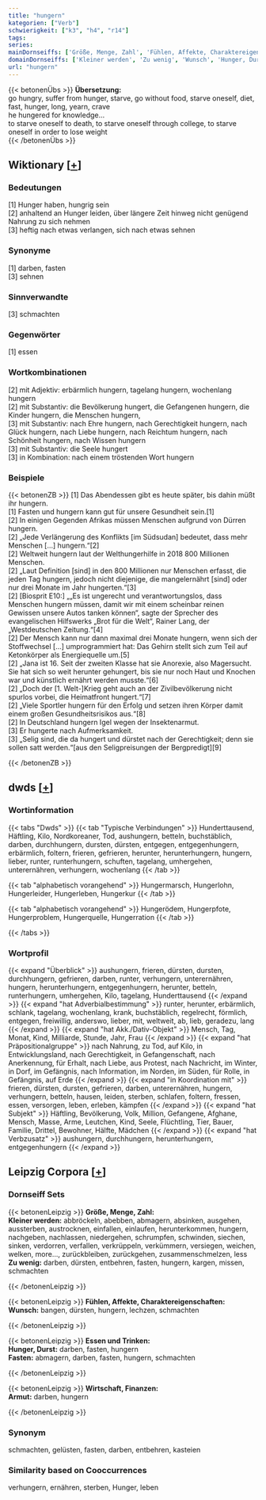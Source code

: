 ```yaml
---
title: "hungern"
kategorien: ["Verb"]
schwierigkeit: ["k3", "h4", "r14"]
tags:
series:
mainDornseiffs: ['Größe, Menge, Zahl', 'Fühlen, Affekte, Charaktereigenschaften', 'Essen und Trinken', 'Wirtschaft, Finanzen']
domainDornseiffs: ['Kleiner werden', 'Zu wenig', 'Wunsch', 'Hunger, Durst', 'Fasten', 'Armut']
url: "hungern"
---
```


{{< betonenÜbs >}}
**Übersetzung:**  
go hungry, suffer from hunger, starve, go without food, starve oneself, diet, fast, hunger, long, yearn, crave  
he hungered for knowledge...  
to starve oneself to death, to starve oneself through college, to starve oneself in order to lose weight  
{{< /betonenÜbs >}}

## Wiktionary [[+](https://de.wiktionary.org/wiki/hungern)]

### Bedeutungen
[1] Hunger haben, hungrig sein  
[2] anhaltend an Hunger leiden, über längere Zeit hinweg nicht genügend Nahrung zu sich nehmen  
[3] heftig nach etwas verlangen, sich nach etwas sehnen  

### Synonyme
[1] darben, fasten  
[3] sehnen  

### Sinnverwandte
[3] schmachten  

### Gegenwörter
[1] essen  

### Wortkombinationen
[2] mit Adjektiv: erbärmlich hungern, tagelang hungern, wochenlang hungern  
[2] mit Substantiv: die Bevölkerung hungert, die Gefangenen hungern, die Kinder hungern, die Menschen hungern,  
[3] mit Substantiv: nach Ehre hungern, nach Gerechtigkeit hungern, nach Glück hungern, nach Liebe hungern, nach Reichtum hungern, nach Schönheit hungern, nach Wissen hungern  
[3] mit Substantiv: die Seele hungert  
[3] in Kombination: nach einem tröstenden Wort hungern  

### Beispiele
{{< betonenZB >}}
[1] Das Abendessen gibt es heute später, bis dahin müßt ihr hungern.  
[1] Fasten und hungern kann gut für unsere Gesundheit sein.[1]  
[2] In einigen Gegenden Afrikas müssen Menschen aufgrund von Dürren hungern.  
[2] „Jede Verlängerung des Konflikts [im Südsudan] bedeutet, dass mehr Menschen […] hungern.“[2]  
[2] Weltweit hungern laut der Welthungerhilfe in 2018 800 Millionen Menschen.  
[2] „Laut Definition [sind] in den 800 Millionen nur Menschen erfasst, die jeden Tag hungern, jedoch nicht diejenige, die mangelernährt [sind] oder nur drei Monate im Jahr hungerten.“[3]  
[2] [Biosprit E10:] „„Es ist ungerecht und verantwortungslos, dass Menschen hungern müssen, damit wir mit einem scheinbar reinen Gewissen unsere Autos tanken können“, sagte der Sprecher des evangelischen Hilfswerks „Brot für die Welt“, Rainer Lang, der „Westdeutschen Zeitung.“[4]  
[2] Der Mensch kann nur dann maximal drei Monate hungern, wenn sich der Stoffwechsel […] umprogrammiert hat: Das Gehirn stellt sich zum Teil auf Ketonkörper als Energiequelle um.[5]  
[2] „Jana ist 16. Seit der zweiten Klasse hat sie Anorexie, also Magersucht. Sie hat sich so weit herunter gehungert, bis sie nur noch Haut und Knochen war und künstlich ernährt werden musste.“[6]  
[2] „Doch der [1. Welt-]Krieg geht auch an der Zivilbevölkerung nicht spurlos vorbei, die Heimatfront hungert.“[7]  
[2] „Viele Sportler hungern für den Erfolg und setzen ihren Körper damit einem großen Gesundheitsrisikos aus.“[8]  
[2] In Deutschland hungern Igel wegen der Insektenarmut.  
[3] Er hungerte nach Aufmerksamkeit.  
[3] „Selig sind, die da hungert und dürstet nach der Gerechtigkeit; denn sie sollen satt werden.“[aus den Seligpreisungen der Bergpredigt][9]  

{{< /betonenZB >}}


## dwds [[+](https://www.dwds.de/wb/hungern)]

### Wortinformation
{{< tabs "Dwds" >}}
{{< tab "Typische Verbindungen" >}}
Hunderttausend, Häftling, Kilo, Nordkoreaner, Tod, aushungern, betteln, buchstäblich, darben, durchhungern, dursten, dürsten, entgegen, entgegenhungern, erbärmlich, foltern, frieren, gefrieren, herunter, herunterhungern, hungern, lieber, runter, runterhungern, schuften, tagelang, umhergehen, unterernähren, verhungern, wochenlang
{{< /tab >}}

{{< tab "alphabetisch vorangehend" >}}
Hungermarsch, Hungerlohn, Hungerleider, Hungerleben, Hungerkur
{{< /tab >}}

{{< tab "alphabetisch vorangehend" >}}
Hungerödem, Hungerpfote, Hungerproblem, Hungerquelle, Hungerration
{{< /tab >}}

{{< /tabs >}}

### Wortprofil
{{< expand "Überblick" >}} aushungern, frieren, dürsten, dursten, durchhungern, gefrieren, darben, runter, verhungern, unterernähren, hungern, herunterhungern, entgegenhungern, herunter, betteln, runterhungern, umhergehen, Kilo, tagelang, Hunderttausend {{< /expand >}}
{{< expand "hat Adverbialbestimmung" >}} runter, herunter, erbärmlich, schlank, tagelang, wochenlang, krank, buchstäblich, regelrecht, förmlich, entgegen, freiwillig, anderswo, lieber, mit, weltweit, ab, lieb, geradezu, lang {{< /expand >}}
{{< expand "hat Akk./Dativ-Objekt" >}} Mensch, Tag, Monat, Kind, Milliarde, Stunde, Jahr, Frau {{< /expand >}}
{{< expand "hat Präpositionalgruppe" >}} nach Nahrung, zu Tod, auf Kilo, in Entwicklungsland, nach Gerechtigkeit, in Gefangenschaft, nach Anerkennung, für Erhalt, nach Liebe, aus Protest, nach Nachricht, im Winter, in Dorf, im Gefängnis, nach Information, im Norden, im Süden, für Rolle, in Gefängnis, auf Erde {{< /expand >}}
{{< expand "in Koordination mit" >}} frieren, dürsten, dursten, gefrieren, darben, unterernähren, hungern, verhungern, betteln, hausen, leiden, sterben, schlafen, foltern, fressen, essen, versorgen, leben, erleben, kämpfen {{< /expand >}}
{{< expand "hat Subjekt" >}} Häftling, Bevölkerung, Volk, Million, Gefangene, Afghane, Mensch, Masse, Arme, Leutchen, Kind, Seele, Flüchtling, Tier, Bauer, Familie, Drittel, Bewohner, Hälfte, Mädchen {{< /expand >}}
{{< expand "hat Verbzusatz" >}} aushungern, durchhungern, herunterhungern, entgegenhungern {{< /expand >}}

## Leipzig Corpora [[+](https://corpora.uni-leipzig.de/en/res?word=hungern&corpusId=deu_newscrawl-public_2018)]

### Dornseiff Sets
{{< betonenLeipzig >}}
**Größe, Menge, Zahl:**  
**Kleiner werden:** abbröckeln, abebben, abmagern, absinken, ausgehen, aussterben, austrocknen, einfallen, einlaufen, herunterkommen, hungern, nachgeben, nachlassen, niedergehen, schrumpfen, schwinden, siechen, sinken, verdorren, verfallen, verkrüppeln, verkümmern, versiegen, weichen, welken, more..., zurückbleiben, zurückgehen, zusammenschmelzen, less  
**Zu wenig:** darben, dürsten, entbehren, fasten, hungern, kargen, missen, schmachten  

{{< /betonenLeipzig >}}


{{< betonenLeipzig >}}
**Fühlen, Affekte, Charaktereigenschaften:**  
**Wunsch:** bangen, dürsten, hungern, lechzen, schmachten  

{{< /betonenLeipzig >}}


{{< betonenLeipzig >}}
**Essen und Trinken:**  
**Hunger, Durst:** darben, fasten, hungern  
**Fasten:** abmagern, darben, fasten, hungern, schmachten  

{{< /betonenLeipzig >}}


{{< betonenLeipzig >}}
**Wirtschaft, Finanzen:**  
**Armut:** darben, hungern  

{{< /betonenLeipzig >}}

### Synonym
schmachten, gelüsten, fasten, darben, entbehren, kasteien


### Similarity based on Cooccurrences
verhungern, ernähren, sterben, Hunger, leben

